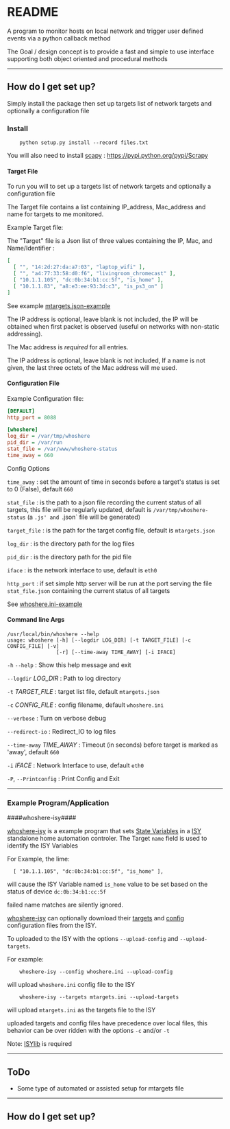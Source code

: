 # README #

A program to monitor hosts on local network and trigger user defined events via a python callback method

The Goal / design concept is to provide a fast and simple to use interface
supporting both object oriented and procedural methods

-------

## How do I get set up? ##

Simply install the package then set up targets list of network targets and optionally a configuration file


### Install ###
```shell
    python setup.py install --record files.txt
```

You will also need to install [scapy](http://doc.scrapy.org/) :
https://pypi.python.org/pypi/Scrapy


#### Target File ####
To run you will to set up a targets list of network targets and optionally a configuration file

The Target file contains a list containing IP_address, Mac_address and name for targets to me monitored.


Example Target file:

The "Target" file is a Json list of three values containing the IP, Mac, and Name/Identifier :

```json
[
  [ "", "14:2d:27:da:a7:03", "laptop_wifi" ],
  [ "", "a4:77:33:58:d0:f6", "livingroom_chromecast" ],
  [ "10.1.1.105", "dc:0b:34:b1:cc:5f", "is_home" ],
  [ "10.1.1.83", "a8:e3:ee:93:3d:c3", "is_ps3_on" ]
]
```
See example [mtargets.json-example](/mtargets.json-example)

The IP address is optional, leave blank is not included, the IP will be obtained when first packet is observed (useful on networks with non-static addressing).

The Mac address is *required* for all entries.

The IP address is optional, leave blank is not included, If a name is not given, the last three octets of the Mac address will me used.


#### Configuration File ####

Example Configuration file:

```ini
[DEFAULT]
http_port = 8088

[whoshere]
log_dir = /var/tmp/whoshere
pid_dir = /var/run
stat_file = /var/www/whoshere-status
time_away = 660

```


Config Options


`time_away`
: set the amount of time in seconds before a target's status is set to 0 (False), default `660`

`stat_file`
: is the path to a json file recording the current status of all targets, this file will be regularly updated, default is `/var/tmp/whoshere-status` (a `.js' and `.json` file will be generated)

`target_file`
: is the path for the target config file, default is `mtargets.json`

`log_dir`
: is the directory path for the log files

`pid_dir`
: is the directory path for the pid file

`iface`
: is the network interface to use, default is `eth0`

`http_port`
: if set simple http server will be run at the port serving the file `stat_file.json` containing the current status of all targets

See [whoshere.ini-example](/whoshere.ini-example)

#### Command line Args ####

```
/usr/local/bin/whoshere --help
usage: whoshere [-h] [--logdir LOG_DIR] [-t TARGET_FILE] [-c CONFIG_FILE] [-v]
                [-r] [--time-away TIME_AWAY] [-i IFACE]
```



`-h`
`--help`
: Show this help message and exit

`--logdir` *LOG_DIR*
:  Path to log directory

`-t` *TARGET_FILE*
:  target list file,
   default `mtargets.json`

`-c` *CONFIG_FILE*
:   config filename, default `whoshere.ini`

`--verbose`
: Turn on verbose debug

`--redirect-io`
: Redirect_IO to log files

`--time-away` *TIME_AWAY*
: Timeout (in seconds) before target is marked as 'away',
  default `660`

`-i` *IFACE*
:  Network Interface to use,
   default `eth0`

`-P`, `--Printconfig`
: Print Config and Exit


-------

### Example Program/Application ###

####whoshere-isy####

[whoshere-isy](/whoshere-isy.py) is a example program that sets [State Variables](https://wiki.universal-devices.com/index.php?title=ISY-99i/ISY-26_INSTEON:Variable_Details) in a [ISY](http://www.universal-devices.com/residential/) standalone home automation controler.
The Target `name` field is used to identify the ISY Variables

For Example, the lime:
```
  [ "10.1.1.105", "dc:0b:34:b1:cc:5f", "is_home" ],
```
will cause the ISY Variable named `is_home` value to be set based on the status of device  `dc:0b:34:b1:cc:5f`

failed name matches are silently ignored.


[whoshere-isy](/whoshere-isy.py) can optionally download their [targets](/mtargets.json-example) and [config](/whoshere.ini-example) configuration files from the ISY.


To uploaded to the ISY with the options `--upload-config`  and `--upload-targets`.


For example:
```
    whoshere-isy --config whoshere.ini --upload-config
```
will upload `whoshere.ini` config file to the ISY


```
    whoshere-isy --targets mtargets.ini --upload-targets
```
will upload `mtargets.ini` as the targets file to the ISY


uploaded targets and config files have precedence over local files, this behavior can be over ridden with the options `-c` and/or `-t`

Note: [ISYlib](https://github.com/evilpete/ISYlib-python) is required


-------

## ToDo ##

* Some type of automated or assisted setup for mtargets file

-------

## How do I get set up? ##
